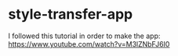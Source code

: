 # style-transfer-app
I followed this tutorial in order to make the app: https://www.youtube.com/watch?v=M3lZNbFJ6I0
